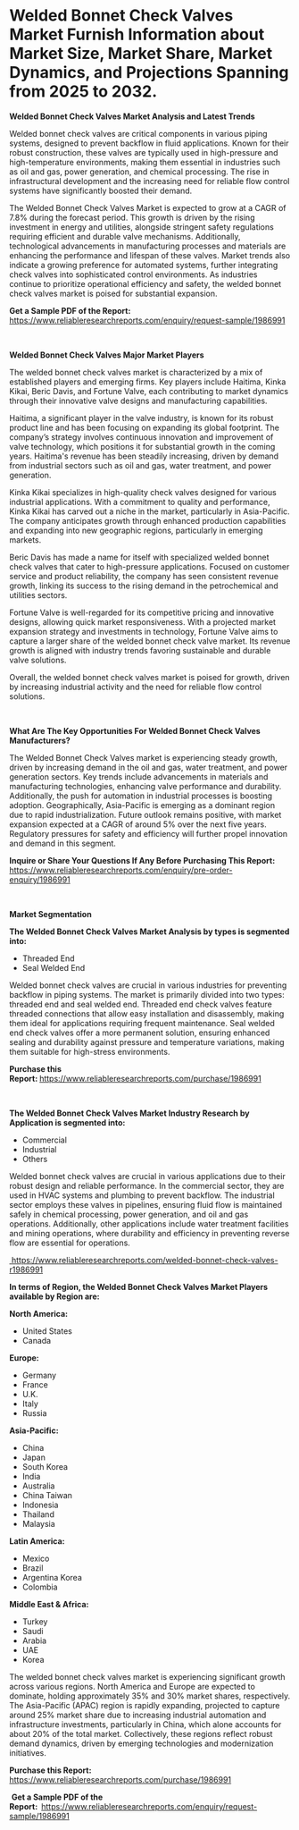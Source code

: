 <p><h1>Welded Bonnet Check Valves Market Furnish Information about Market Size, Market Share, Market Dynamics, and Projections Spanning from 2025 to 2032.</h1></p><p><strong>Welded Bonnet Check Valves Market Analysis and Latest Trends</strong></p>
<p><p>Welded bonnet check valves are critical components in various piping systems, designed to prevent backflow in fluid applications. Known for their robust construction, these valves are typically used in high-pressure and high-temperature environments, making them essential in industries such as oil and gas, power generation, and chemical processing. The rise in infrastructural development and the increasing need for reliable flow control systems have significantly boosted their demand.</p><p>The Welded Bonnet Check Valves Market is expected to grow at a CAGR of 7.8% during the forecast period. This growth is driven by the rising investment in energy and utilities, alongside stringent safety regulations requiring efficient and durable valve mechanisms. Additionally, technological advancements in manufacturing processes and materials are enhancing the performance and lifespan of these valves. Market trends also indicate a growing preference for automated systems, further integrating check valves into sophisticated control environments. As industries continue to prioritize operational efficiency and safety, the welded bonnet check valves market is poised for substantial expansion.</p></p>
<p><strong>Get a Sample PDF of the Report:&nbsp;</strong> <a href="https://www.reliableresearchreports.com/enquiry/request-sample/1986991?utm_campaign=31&utm_medium=2&utm_source=Github&utm_content=ia&utm_term=12042025&utm_id=welded-bonnet-check-valves">https://www.reliableresearchreports.com/enquiry/request-sample/1986991</a></p>
<p>&nbsp;</p>
<p><strong>Welded Bonnet Check Valves Major Market Players</strong></p>
<p><p>The welded bonnet check valves market is characterized by a mix of established players and emerging firms. Key players include Haitima, Kinka Kikai, Beric Davis, and Fortune Valve, each contributing to market dynamics through their innovative valve designs and manufacturing capabilities.</p><p>Haitima, a significant player in the valve industry, is known for its robust product line and has been focusing on expanding its global footprint. The company’s strategy involves continuous innovation and improvement of valve technology, which positions it for substantial growth in the coming years. Haitima's revenue has been steadily increasing, driven by demand from industrial sectors such as oil and gas, water treatment, and power generation.</p><p>Kinka Kikai specializes in high-quality check valves designed for various industrial applications. With a commitment to quality and performance, Kinka Kikai has carved out a niche in the market, particularly in Asia-Pacific. The company anticipates growth through enhanced production capabilities and expanding into new geographic regions, particularly in emerging markets.</p><p>Beric Davis has made a name for itself with specialized welded bonnet check valves that cater to high-pressure applications. Focused on customer service and product reliability, the company has seen consistent revenue growth, linking its success to the rising demand in the petrochemical and utilities sectors.</p><p>Fortune Valve is well-regarded for its competitive pricing and innovative designs, allowing quick market responsiveness. With a projected market expansion strategy and investments in technology, Fortune Valve aims to capture a larger share of the welded bonnet check valve market. Its revenue growth is aligned with industry trends favoring sustainable and durable valve solutions.</p><p>Overall, the welded bonnet check valves market is poised for growth, driven by increasing industrial activity and the need for reliable flow control solutions.</p></p>
<p>&nbsp;</p>
<p><strong>What Are The Key Opportunities For Welded Bonnet Check Valves Manufacturers?</strong></p>
<p><p>The Welded Bonnet Check Valves market is experiencing steady growth, driven by increasing demand in the oil and gas, water treatment, and power generation sectors. Key trends include advancements in materials and manufacturing technologies, enhancing valve performance and durability. Additionally, the push for automation in industrial processes is boosting adoption. Geographically, Asia-Pacific is emerging as a dominant region due to rapid industrialization. Future outlook remains positive, with market expansion expected at a CAGR of around 5% over the next five years. Regulatory pressures for safety and efficiency will further propel innovation and demand in this segment.</p></p>
<p><strong>Inquire or Share Your Questions If Any Before Purchasing This Report:</strong> <a href="https://www.reliableresearchreports.com/enquiry/pre-order-enquiry/1986991?utm_campaign=31&utm_medium=2&utm_source=Github&utm_content=ia&utm_term=12042025&utm_id=welded-bonnet-check-valves">https://www.reliableresearchreports.com/enquiry/pre-order-enquiry/1986991</a></p>
<p>&nbsp;</p>
<p><strong>Market Segmentation</strong></p>
<p><strong>The Welded Bonnet Check Valves Market Analysis by types is segmented into:</strong></p>
<p><ul><li>Threaded End</li><li>Seal Welded End</li></ul></p>
<p><p>Welded bonnet check valves are crucial in various industries for preventing backflow in piping systems. The market is primarily divided into two types: threaded end and seal welded end. Threaded end check valves feature threaded connections that allow easy installation and disassembly, making them ideal for applications requiring frequent maintenance. Seal welded end check valves offer a more permanent solution, ensuring enhanced sealing and durability against pressure and temperature variations, making them suitable for high-stress environments.</p></p>
<p><strong>Purchase this Report:&nbsp;</strong><a href="https://www.reliableresearchreports.com/purchase/1986991?utm_campaign=31&utm_medium=2&utm_source=Github&utm_content=ia&utm_term=12042025&utm_id=welded-bonnet-check-valves">https://www.reliableresearchreports.com/purchase/1986991</a></p>
<p>&nbsp;</p>
<p><strong>The Welded Bonnet Check Valves Market Industry Research by Application is segmented into:</strong></p>
<p><ul><li>Commercial</li><li>Industrial</li><li>Others</li></ul></p>
<p><p>Welded bonnet check valves are crucial in various applications due to their robust design and reliable performance. In the commercial sector, they are used in HVAC systems and plumbing to prevent backflow. The industrial sector employs these valves in pipelines, ensuring fluid flow is maintained safely in chemical processing, power generation, and oil and gas operations. Additionally, other applications include water treatment facilities and mining operations, where durability and efficiency in preventing reverse flow are essential for operations.</p></p>
<p><a href="https://www.reliableresearchreports.com/welded-bonnet-check-valves-r1986991?utm_campaign=31&utm_medium=2&utm_source=Github&utm_content=ia&utm_term=12042025&utm_id=welded-bonnet-check-valves">&nbsp;https://www.reliableresearchreports.com/welded-bonnet-check-valves-r1986991</a></p>
<p><strong>In terms of Region, the Welded Bonnet Check Valves Market Players available by Region are:</strong></p>
<p>
    <p> <strong> North America: </strong>
        <ul>
            <li>United States</li>
            <li>Canada</li>
        </ul>
        </p> 
    <p> <strong> Europe: </strong>
        <ul>
            <li>Germany</li>
            <li>France</li>
            <li>U.K.</li>
            <li>Italy</li>
            <li>Russia</li>
        </ul>
        </p> 
    <p> <strong> Asia-Pacific: </strong>
        <ul>
            <li>China</li>
            <li>Japan</li>
            <li>South Korea</li>
            <li>India</li>
            <li>Australia</li>
            <li>China Taiwan</li>
            <li>Indonesia</li>
            <li>Thailand</li>
            <li>Malaysia</li>
        </ul>
        </p> 
    <p> <strong> Latin America: </strong>
        <ul>
            <li>Mexico</li>
            <li>Brazil</li>
            <li>Argentina Korea</li>
            <li>Colombia</li>
        </ul>
        </p> 
    <p> <strong> Middle East & Africa: </strong>
        <ul>
            <li>Turkey</li>
            <li>Saudi</li>
            <li>Arabia</li>
            <li>UAE</li>
            <li>Korea</li>
        </ul>
    </p>
    </p>
<p><p>The welded bonnet check valves market is experiencing significant growth across various regions. North America and Europe are expected to dominate, holding approximately 35% and 30% market shares, respectively. The Asia-Pacific (APAC) region is rapidly expanding, projected to capture around 25% market share due to increasing industrial automation and infrastructure investments, particularly in China, which alone accounts for about 20% of the total market. Collectively, these regions reflect robust demand dynamics, driven by emerging technologies and modernization initiatives.</p></p>
<p><strong>Purchase this Report: </strong><a href="https://www.reliableresearchreports.com/purchase/1986991?utm_campaign=31&utm_medium=2&utm_source=Github&utm_content=ia&utm_term=12042025&utm_id=welded-bonnet-check-valves">https://www.reliableresearchreports.com/purchase/1986991</a></p>
<p>&nbsp;<strong>Get a Sample PDF of the Report:&nbsp;&nbsp;</strong><a href="https://www.reliableresearchreports.com/enquiry/request-sample/1986991?utm_campaign=31&utm_medium=2&utm_source=Github&utm_content=ia&utm_term=12042025&utm_id=welded-bonnet-check-valves">https://www.reliableresearchreports.com/enquiry/request-sample/1986991</a></p>
<p><strong></strong></p>
<p><p></p><p></p><p></p></p>